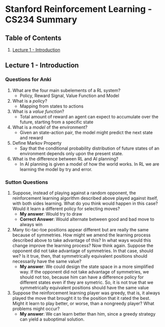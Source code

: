 # Stanford Reinforcement Learning - CS234 Summary

## Table of Contents

1. [Lecture 1 - Introduction](#lecture1-introduction)

## Lecture 1 - Introduction

### Questions for Anki
1. What are the four main subelements of a RL system?
    * Policy, Reward Signal, Value Function and Model
2. What is a *policy*?
    * Mapping from states to actions
3. What is a *value function*?
    * Total amount of reward an agent can expect to accumulate over the future,
    starting from a specific state
4. What is a *model* of the environment?
    * Given an state-action pair, the model might predict the next state and
    reward
5. Define Markov Property
    * Say that the conditional probability distribution of future states of an
    environment depends only upon the present state.
6. What is the difference between RL and AI planning?
    * In AI planning is given a model of how the world works. In RL we are
      learning the model by try and error.

### Sutton Questions
1. Suppose, instead of playing against a random opponent, the
reinforcement learning algorithm described above played against itself, with both sides
learning. What do you think would happen in this case? Would it learn a different policy
for selecting moves?
    * **My answer**: Would try to draw
    * **Correct Answer**: Would alternate between good and bad move to always
    win
2. Many tic-tac-toe positions appear different but are really
the same because of symmetries. How might we amend the learning process described
above to take advantage of this? In what ways would this change improve the learning
process? Now think again. Suppose the opponent did not take advantage of symmetries.
In that case, should we? Is it true, then, that symmetrically equivalent positions should
necessarily have the same value? 
    * **My answer**: We could design the state space in a more simplified way. If the opponent
    did not take advantage of symmetries, we should not too, because him can
    have a difference policy for different states even if they are symetric.
    So, it is not true that we symmetrically equivalent positions should have
    the same value
3. Suppose the reinforcement learning player was greedy, that is,
it always played the move that brought it to the position that it rated the best. Might it
learn to play better, or worse, than a nongreedy player? What problems might occur?
    * **My answer**: We can learn better than him, since a greedy strategy can yield a
      suboptimal solution.


